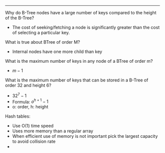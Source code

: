***
Why do B-Tree nodes have a large number of keys compared to the height of the B-Tree?
* The cost of seeking/fetching a node is significantly greater than the cost of selecting a particular key.

What is true about BTree of order M?
* Internal nodes have one more child than key

What is the maximum number of keys in any node of a BTree of order m?
* $m - 1$

What is the maximum number of keys that can be stored in a B-Tree of order 32 and height 6?
* $32^7 - 1$
* Formula: $o^{h+1}-1$
* o: order, h: height

Hash tables:
* Use O(1) time speed
* Uses more memory than a regular array
* When efficient use of memory is not important pick the largest capacity to avoid collision rate
* 
